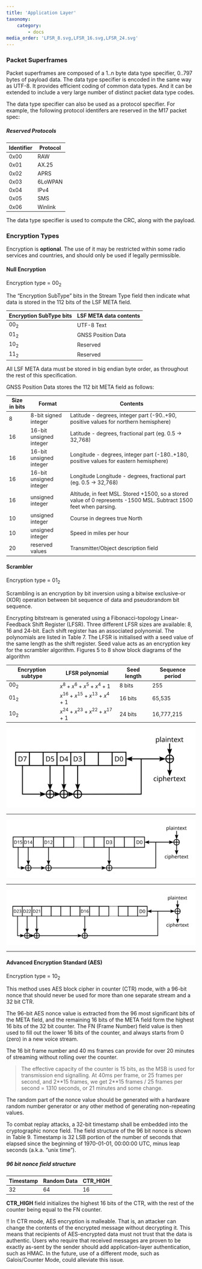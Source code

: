 ```yaml
---
title: 'Application Layer'
taxonomy:
    category:
        - docs
media_order: 'LFSR_8.svg,LFSR_16.svg,LFSR_24.svg'
---
```


### Packet Superframes

Packet superframes are composed of a 1..n byte data type specifier, 0..797 bytes of payload data. The data type specifier is encoded in the same way as UTF-8. It provides efficient coding of common data types. And it can be extended to include a very large number of distinct packet data type codes.

The data type specifier can also be used as a protocol specifier. For example, the following protocol identifers are reserved in the M17 packet spec:

##### Reserved Protocols

Identifier | Protocol
---------- | --------
0x00       | RAW
0x01       | AX.25
0x02       | APRS
0x03       | 6LoWPAN
0x04       | IPv4
0x05       | SMS
0x06       | Winlink

The data type specifier is used to compute the CRC, along with the payload.

### Encryption Types

Encryption is **optional**. The use of it may be restricted within some radio services and countries, and should only be used if legally permissible.

#### Null Encryption

Encryption type = $00_2$

The “Encryption SubType” bits in the Stream Type field then indicate what data is stored in the 112 bits of the LSF META field.

Encryption SubType bits | LSF META data contents
----------------------- | ----------------------
$00_2$                  | UTF-8 Text
$01_2$                  | GNSS Position Data
$10_2$                  | Reserved
$11_2$                  | Reserved

All LSF META data must be stored in big endian byte order, as throughout the rest of this specification.

GNSS Position Data stores the 112 bit META field as follows:

Size in bits | Format                  | Contents
------------ | ------                  | --------
8            | 8-bit signed integer    | Latitude  - degrees, integer part (-90..+90, positive values for northern hemisphere)
16           | 16-bit unsigned integer | Latitude - degrees, fractional part (eg. 0.5 -> 32,768)
16           | 16-bit unsigned integer | Longitude - degrees, integer part (-180..+180, positive values for eastern hemisphere)
16           | 16-bit unsigned integer | Longitude Longitude - degrees, fractional part (eg. 0.5 -> 32,768)
16           | unsigned integer | Altitude, in feet MSL. Stored +1500, so a stored value of 0 represents -1500 MSL. Subtract 1500 feet when parsing.
10           | unsigned integer | Course in degrees true North
10           | unsigned integer | Speed in miles per hour
20           | reserved values | Transmitter/Object description field

#### Scrambler

Encryption type = $01_2$

Scrambling is an encryption by bit inversion using a bitwise exclusive-or (XOR) operation between bit sequence of data and pseudorandom bit sequence.

Encrypting bitstream is generated using a Fibonacci-topology Linear-Feedback Shift Register (LFSR). Three different LFSR sizes are available: 8, 16 and 24-bit. Each shift register has an associated polynomial. The polynomials are listed in Table 7. The LFSR is initialised with a seed value of the same length as the shift register. Seed value acts as an encryption key for the scrambler algorithm. Figures 5 to 8 show block diagrams of the algorithm

Encryption subtype | LFSR polynomial                         | Seed length | Sequence period
------------------ | ---------------                         | ----------- | ---------------
$00_2$             | $x^8 + x^6 + x^5 + x^4 + 1$             | 8 bits      | 255
$01_2$             | $x^{16} + x^{15} + x^{13} + x^4 + 1$    | 16 bits | 65,535
$10_2$             | $x^{24} + x^{23} + x^{22} + x^{17} + 1$ | 24 bits | 16,777,215


![LSFR_8](LFSR_8.svg?classes=caption "8-bit LSFR taps")

---

![LSFR_16](LFSR_16.svg?classes=caption "16-bit LSFR taps")

---

![LSFR_24](LFSR_24.svg?classes=caption "24-bit LSFR taps")

---

#### Advanced Encryption Standard (AES)

Encryption type = $10_2$

This method uses AES block cipher in counter (CTR) mode, with a 96-bit nonce that should never be used for more than one separate stream and a 32 bit CTR.

The 96-bit AES nonce value is extracted from the 96 most significant bits of the META field, and the remaining 16 bits of the META field form the highest 16 bits of the 32 bit counter.  The FN (Frame Number) field value is then used to fill out the lower 16 bits of the counter, and always starts from 0 (zero) in a new voice stream.

The 16 bit frame number and 40 ms frames can provide for over 20 minutes of streaming without rolling over the counter.

> The effective capacity of the counter is 15 bits, as the MSB is used for transmission end signalling. At 40ms per frame, or 25 frames per second, and 2\*\*15 frames, we get 2\*\*15 frames / 25 frames per second = 1310 seconds, or 21 minutes and some change.

The random part of the nonce value should be generated with a hardware random number generator or any other method of generating non-repeating values. 

To combat replay attacks, a 32-bit timestamp shall be embedded into the cryptographic nonce field. The field structure of the 96 bit nonce is shown in Table 9. Timestamp is 32 LSB portion of the number of seconds that elapsed since the beginning of 1970-01-01, 00:00:00 UTC, minus leap seconds (a.k.a. “unix time”).

##### 96 bit nonce field structure

| Timestamp | Random Data | CTR_HIGH |
| --------- | ----------- | -------- |
| 32        | 64          | 16       |

**CTR_HIGH** field initializes the highest 16 bits of the CTR, with the rest of the counter being equal to the FN counter.

!! In CTR mode, AES encryption is malleable. That is, an attacker can change the contents of the encrypted message without decrypting it. This means that recipients of AES-encrypted data must not trust that the data is authentic. Users who require that received messages are proven to be exactly as-sent by the sender should add application-layer authentication, such as HMAC. In the future, use of a different mode, such as Galois/Counter Mode, could alleviate this issue.

